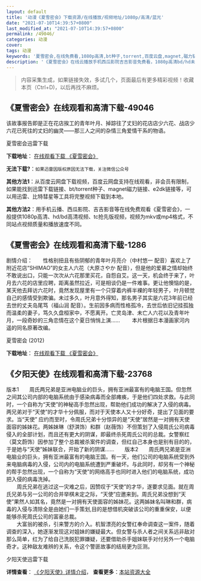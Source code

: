 ```yaml
---
layout: default
title: '动漫《夏雪密会》下载资源/在线播放/视频地址/1080p/高清/蓝光'
date: "2021-07-10T14:39:57+0800"
last_modified_at: "2021-07-10T14:39:57+0800"
permalink: /49046/
categories: 动漫
cover:
tags: 动漫
keywords: '夏雪密会,在线免费看,1080p高清,bt种子,torrent,百度云盘,magnet,磁力链,迅雷下载资源'
description: '《夏雪密会》在线云播放手机西瓜影院吉吉影音免费看，1080p高清bd/hd未删减完整版和tc抢先枪版，mkv/mp4格式，附带bt/torrent种子、magnet/磁力链、百度云盘、网盘资源迅雷下载链接'
---
```


>内容采集生成，如果链接失效，多试几个，页面最后有更多精彩视频！收藏本页（Ctrl+D)，以后再找不麻烦。


## 《夏雪密会》在线观看和高清下载-49046

该故事报告即是正在花店挨工的青年叶月、掉踪往了丈妇的花店店少六花、战店少六花已死往的丈妇的幽灵——那三人之间的杂情三角爱情干系的物语。


夏雪密会迅雷下载

**下载地址**： [在线观看下载 《夏雪密会》](https://www.993dy.com//vod-detail-id-4561.html) 


**无法下载?**：`如果迅雷因版权原因无法下载，关注微信公众号 `

**其他方法1**：从百度云网盘下载视频，百度云网盘支持在线观看，非会员有限制，如果能找到迅雷下载链接、bt/torrent种子、magnet磁力链接、e2dk链接等，可以用迅雷、比特彗星等工具将完整视频下载到本地。

**其他方法2**：用手机云播、西瓜影院、吉吉影音等在线免费观看《夏雪密会》，一般提供1080p高清、hd/bd高清视频、tc抢先版视频，视频为mkv或mp4格式，不同站点视频质量和播放速度不同。


## 《夏雪密会》在线观看和高清下载-1286

剧情介绍：　　性格别扭且有些阴郁的青年叶月亮介（中村悠一 配音）喜欢上了附近花店“SHIMAO”的女主人六花（大原さやか 配音），但是他的爱慕之情却始终不敢说出口，只能一次次从六花那里买花，自怨自艾。这一天，机会终于来了，叶月去六花的店里应聘，距离虽然拉近，可是相谈仍是一件难事。更让他懊恼的是，某天他去拜访六花时，竟然发现屋里有一个只穿着内裤半裸的年轻男子，叶月顿觉自己的感情受到欺骗。未过多久，叶月意外得知，那名男子其实是六花3年前已经去世的丈夫岛尾笃（福山润 配音）。生前因多病而性格孤冷，去世后依旧记挂孤独而温柔的妻子，笃久久盘桓家中，不愿离开。亡灵岛津、未亡人六花以及青年叶月，一段奇妙的三角恋情在这个夏日悄悄上演…… 　　本片根据日本漫画家河内遥的同名原著改编。


夏雪密会 (2012)

**下载地址**： [在线观看下载 《夏雪密会》](https://www.btbtdy.me/btdy/dy8844.html) 


## 《夕阳天使》在线观看和高清下载-23768

版本1　　周氏两兄弟是亚洲电脑业的巨头，拥有亚洲最富有的电脑王国。但忽然之间其公司内部的电脑系统由于感染病毒而全部瘫痪，于是他们四处求救。与此同时，一个自称为“天使”的神秘高手忽然出现，帮助他们成功的解决了入侵的病毒。两兄弟对于“天使”的才华十分佩服，而对于天使本人又十分好奇，提出了见面的要求。当“天使” 应约而至时，令周氏兄弟十分惊异的是&ldquo;天使”居然是一对拥有天使面容的姊妹花。两姊妹琳（舒淇饰）和群（赵薇饰）不但策划了入侵周氏公司病毒侵入的全部计划，而且还有更大的阴谋，即最终杀死周氏公司的总裁。女警察红（莫文蔚饰）因参加了整个总裁被杀案件的调查，但红自己本身也是别有目的的，于是她与“天使”姊妹联合，开始了新的阴谋……　　版本2　　周氏两兄弟是亚洲电脑业的巨头，拥有亚洲最富有的电脑王国。有一天，他们公司的电脑系统受到外来电脑病毒的入侵，公司内的电脑系统遭到严重破坏。与此同时，却另有一个神秘的帮手忽然出现，一个自称为“天使”的网络高手也同时进入他们的电脑系统，成功把入侵的病毒洗掉。<br />　　周氏兄弟在逃过这一灾难之后，因赞叹于&ldquo;天使”的才华，遂要求见面。就在周氏兄弟与另一公司的合并举棋未定之际，“天使”应邀来到。周氏兄弟没想到“天使”果然人如其名，竟然是一对拥有天使面容的姊妹花。这两姊妹名叫琳和群，病毒的入侵与清除全是由她们一手策划,目的是想借机突破该公司的重重保安，以便能够杀死周氏公司的富豪总裁。<br />　　大富翁的被杀，引来警方的介入。机智漂亮的女警红奉命调查这一案件，随着调查的深入，她逐渐发现这对姐妹的嫌疑最大。但女警与杀人者之间关系远非敌对那么简单，红为了给自己洗脱犯罪嫌疑，还要借助杀手姐妹联手对付另外一个电脑奇才。这种敌友难辨的关系，令这个警匪故事的结局更为叵测。</p>


夕阳天使迅雷下载

**详情查看**： [《夕阳天使》详情介绍](/movie/23768/)， **查看更多**：[本站资源大全](/movie/t/all/)

